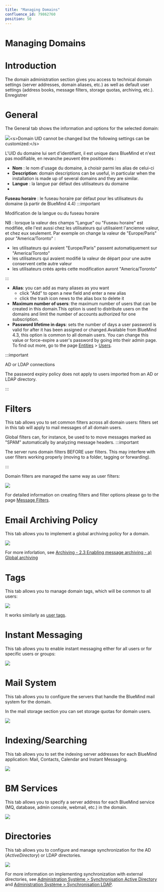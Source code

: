 ```yaml
---
title: "Managing Domains"
confluence_id: 79862760
position: 50
---
```

# Managing Domains


# Introduction

The domain administration section gives you access to technical domain settings (server addresses, domain aliases, etc.) as well as default user settings (address books, message filters, storage quotas, archiving, etc.).
Enregistrer


# General

The General tab shows the information and options for the selected domain:

![](../../../attachments/79862760/79862761.png)&lt;s>Domain UID cannot be changed but the following settings can be customized:&lt;/s>

L'UID du domaine lui sert d'identifiant, il est unique dans BlueMind et n'est pas modifiable, en revanche peuvent être positionnés :

- **Nom** : le nom d'usage du domaine, à choisir parmi les alias de celui-ci
- **Description**: domain descriptions can be useful, in particular when the installation is made up of several domains and they are similar.
- **Langue** : la langue par défaut des utilisateurs du domaine
- 
**Fuseau horaire** : le fuseau horaire par défaut pour les utilisateurs du domaine (à partir de BlueMind 4.4)
:::important

Modification de la langue ou du fuseau horaire

NB : lorsque la valeur des champs "Langue" ou "Fuseau horaire" est modifiée, elle l'est aussi chez les utilisateurs qui utilisaient l'ancienne valeur, et chez eux seulement.
Par exemple on change la valeur de "Europe/Paris" pour "America/Toronto" :

  - les utilisateurs qui avaient "Europe/Paris" passent automatiquement sur "America/Toronto"
  - les utilisateurs qui avaient modifié la valeur de départ pour une autre conservent cette autre valeur
  - les utilisateurs créés après cette modification auront "America/Toronto"

:::
- **Alias**: you can add as many aliases as you want
  - click "Add" to open a new field and enter a new alias
  - click the trash icon news to the alias box to delete it
- **Maximum number of users**: the maximum number of users that can be created in this domain.This option is used to distribute users on the domains and limit the number of accounts authorized for one subscription.
- **Password lifetime in days**: sets the number of days a user password is valid for after it has been assigned or changed.Available from BlueMind 4.3, this option is common to all domain users. You can change this value or force-expire a user's password by going into their admin page. To find out more, go to the page [Entities](/Guide_de_l_administrateur/Gestion_des_entités/) > [Users](/Guide_de_l_administrateur/Gestion_des_entités/Utilisateurs/).

:::important

AD or LDAP connections

The password expiry policy does not apply to users imported from an AD or LDAP directory.

:::

# Filters

This tab allows you to set common filters across all domain users: filters set in this tab will apply to mail messages of all domain users.

Global filters can, for instance, be used to to move messages marked as "SPAM" automatically by analyzing message headers.
:::important

The server runs domain filters BEFORE user filters. This may interfere with user filters working properly (moving to a folder, tagging or forwarding).

:::

Domain filters are managed the same way as user filters:

![](../../../attachments/79862760/79862764.png)

For detailed information on creating filters and filter options please go to the page [Message Filters](/Guide_de_l_utilisateur/La_messagerie/Les_filtres_de_messages/).

# Email Archiving Policy

This tab allows you to implement a global archiving policy for a domain.

![](../../../attachments/79862760/79862767.png)

For more inforlation, see [Archiving - 2.3 Enabling message archiving - a) Global archiving](/Guide_de_l_administrateur/Configuration/Archivage/)

# Tags

This tab allows you to manage domain tags, which will be common to all users:

![](../../../attachments/79862760/79862777.png)

It works similarly as [user tags](/Guide_de_l_utilisateur/Les_catégories_tags_/).

# Instant Messaging

This tab allows you to enable instant messaging either for all users or for specific users or groups:

![](../../../attachments/79862760/79862774.png)

# Mail System

This tab allows you to configure the servers that handle the BlueMind mail system for the domain.

In the mail storage section you can set storage quotas for domain users.

![](../../../attachments/79862760/79862772.png)

# Indexing/Searching

This tab allows you to set the indexing server addresses for each BlueMind application: Mail, Contacts, Calendar and Instant Messaging.

![](../../../attachments/79862760/79862766.png)

# BM Services

This tab allows you to specify a server address for each BlueMind service (MQ, database, admin console, webmail, etc.) in the domain.

![](../../../attachments/79862760/79862769.png)

# Directories

This tab allows you to configure and manage synchronization for the AD (*ActiveDirectory*) or LDAP directories.

![](../../../attachments/79862760/79862775.png)

For more information on implementing synchronization with external directories, see [Administration Système > Synchronisation Active Directory](/Guide_de_l_administrateur/Gestion_des_entités/Synchronisation_Active_Directory/) and [Administration Système > Synchronisation LDAP](/Guide_de_l_administrateur/Gestion_des_entités/Synchronisation_LDAP/).


